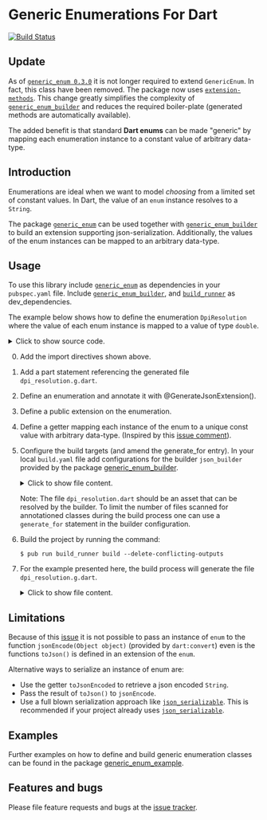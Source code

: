 # Generic Enumerations For Dart
[![Build Status](https://travis-ci.com/simphotonics/generic_enum.svg?branch=master)](https://travis-ci.com/simphotonics/generic_enum)


## Update

As of [`generic_enum 0.3.0`][generic_enum] it is not longer required to extend `GenericEnum`.
In fact, this class have been removed.
The package now uses [`extension-methods`][extension-methods]. This change greatly
simplifies the complexity of [`generic_enum_builder`][generic_enum_builder]
and reduces the required boiler-plate (generated methods are automatically available).

The added benefit is that standard **Dart enums** can be made "generic" by mapping
each enumeration instance to a constant value of arbitrary data-type.


## Introduction

Enumerations are ideal when we want to model *choosing* from a limited set of constant values.
In Dart, the value of an `enum` instance resolves to a `String`.

The package [`generic_enum`][generic_enum] can be used together with
[`generic_enum_builder`][generic_enum_builder] to build an extension
supporting json-serialization. Additionally, the values of the enum instances
can be mapped to an arbitrary data-type.


## Usage

To use this library include [`generic_enum`][generic_enum] as dependencies in your `pubspec.yaml` file.
Include [`generic_enum_builder`][generic_enum_builder], and [`build_runner`][build_runner] as dev_dependencies.

The example below shows how to define the enumeration `DpiResolution`
where the value of each enum instance is mapped to a value of type `double`.
<details> <summary> Click to show source code. </summary>

  ```Dart
   // 0. Import required packages.
   import 'package:generic_enum/generic_enum.dart';
   import 'package:exception_templates/exception_templates.dart';

   // 1. Add a part statement pointing to the generated file.
   part 'dpi_resolution.g.dart';

   // 2. Define an enumeration.
   //    and annotate it with @GenerateJsonExtension().
   @GenerateJsonExtension()
   enum DpiResolution { LOW, MEDIUM, HIGH }

   // 3. Define an extension on the enumeration.
   extension DpiResolutionValue on DpiResolution {
   // 4. Define a getter mapping each instance of the enum to its base value.
     double get value => const {
           DpiResolution.LOW: 90.0,
           DpiResolution.MEDIUM: 300.0,
           DpiResolution.HIGH: 600.0,
         }[this];
   }
  ```
</details>

0. Add the import directives shown above.
1. Add a part statement referencing the generated file `dpi_resolution.g.dart`.
2. Define an enumeration and annotate it with @GenerateJsonExtension().
3. Define a public extension on the enumeration.
4. Define a getter mapping each instance of the enum to a unique const value with arbitrary data-type.
 (Inspired by this [issue comment]).

5. Configure the build targets (and amend the generate_for entry).
   In your local `build.yaml` file add configurations for the builder
   `json_builder` provided by the package [generic_enum_builder].

   <details>  <summary> Click to show file content. </summary>

    ```sh
      targets:
        $default:
          builders:
            # Configure the builder `pkg_name|buil, provided by `dart:convert`.der_name`
            generic_enum_builder|json_builder:
              # Only run this builder on the specified input.
              enabled: true
              generate_for:
                - lib/*.dart

    ```
   </details>

   Note: The file `dpi_resolution.dart` should be an asset that can be resolved by the builder.
   To limit the number of files scanned for annotationed classes during
   the build process one can use a `generate_for` statement in the builder configuration.

6. Build the project by running the command:
   ```Console
   $ pub run build_runner build --delete-conflicting-outputs
   ```
7. For the example presented here, the build process will generate the file `dpi_resolution.g.dart`.
    <details>  <summary> Click to show file content. </summary>

      ```Dart
      // GENERATED CODE - DO NOT MODIFY BY HAND

      part of 'dpi_resolution.dart';

      // **************************************************************************
      // JsonGenerator
      // **************************************************************************

      /// Extension providing the functions `fromJson` and `toJson`.
      extension ToDpiResolution on DpiResolution {
        /// Converts [json] to an instance of `DpiResolution`.
        static DpiResolution fromJson(Map<String, dynamic> json) {
          final index = (json['index']) as int;
          if (index == null) {
            throw ErrorOf<DpiResolution>(
                message: 'Error deserializing json to DpiResolution.',
                invalidState: 'json[index] returned null.',
                expectedState: 'A map entry: {index: int value}.');
          }
          if (index >= 0 && index < DpiResolution.values.length) {
            return DpiResolution.values[index];
          } else {
            throw ErrorOf<DpiResolution>(
                message: 'Function fromJson could not find '
                    'an instance of type DpiResolution.',
                invalidState: 'DpiResolution.values[$index] out of bounds.');
          }
        }

        /// Converts `this` to a map `Map<String, dynamic>`.
        Map<String, dynamic> toJson() =>
            {'index': DpiResolution.values.indexOf(this)};

        /// Converts `this` to a json encoded `String`.
        String get jsonEncoded => '{"index":${DpiResolution.values.indexOf(this)}}';
      }
      ```
     </details>

## Limitations

Because of this [issue] it is not possible to pass an instance of `enum`
to the function `jsonEncode(Object object)` (provided by `dart:convert`)
even is the functions `toJson()` is defined in an extension of the `enum`.

Alternative ways to serialize an instance of enum are:
* Use the getter `toJsonEncoded` to retrieve a json encoded `String`.
* Pass the result of `toJson()` to `jsonEncode`.
* Use a full blown serialization approach like [`json_serializable`][json_serializable].
This is recommended if your project already uses [`json_serializable`][json_serializable].


## Examples

Further examples on how to define and build generic enumeration classes can be found in the package [generic_enum_example].


## Features and bugs

Please file feature requests and bugs at the [issue tracker].

[issue tracker]: https://github.com/simphotonics/generic_enum/issues

[analyzer]: https://pub.dev/packages/analyzer
[build_runner]: https://pub.dev/packages/build_runner
[extension-methods]: https://dart.dev/guides/language/extension-methods
[generic_enum]: https://pub.dev/packages/generic_enum
[generic_enum_annotation]: https://pub.dev/packages/generic_enum_annotation
[generic_enum_example]: https://github.com/simphotonics/generic_enum/tree/master/generic_enum_example
[generic_enum_builder]: https://pub.dev/packages/generic_enum_builder
[json_serializable]: https://pub.dev/packages/json_serializable
[source_gen]: https://pub.dev/packages/source_gen
[issue]: https://github.com/dart-lang/sdk/issues/42742
[issue comment]: https://github.com/dart-lang/language/issues/158#issuecomment-603967738